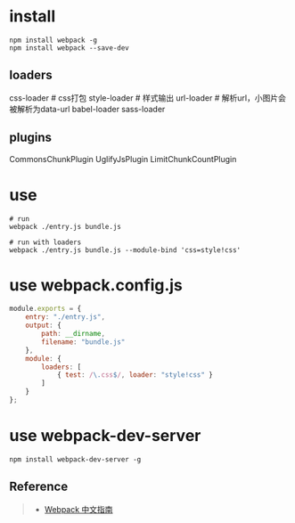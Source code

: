 # install
```shell
npm install webpack -g
npm install webpack --save-dev
```

## loaders
css-loader # css打包
style-loader  # 样式输出
url-loader # 解析url，小图片会被解析为data-url
babel-loader
sass-loader

## plugins
CommonsChunkPlugin
UglifyJsPlugin
LimitChunkCountPlugin

# use
```shell
# run
webpack ./entry.js bundle.js

# run with loaders
webpack ./entry.js bundle.js --module-bind 'css=style!css'
```
# use webpack.config.js
```javascript
module.exports = {
    entry: "./entry.js",
    output: {
        path: __dirname,
        filename: "bundle.js"
    },
    module: {
        loaders: [
            { test: /\.css$/, loader: "style!css" }
        ]
    }
};
```

# use webpack-dev-server
```shell
npm install webpack-dev-server -g
```

## Reference
> - [Webpack 中文指南](https://zhaoda.gitbooks.io/webpack/content/)
